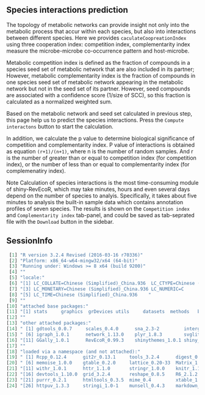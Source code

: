 ## Species interactions prediction

The topology of metabolic networks can provide insight not only into the metabolic process that accur within each species, but also into interactions between different species. Here we provides `caculateCoopreationIndex` using three cooperation index: competition index, complementarity index measure the microbe-microbe co-occurrence pattern and host-microbe.

Metabolic competition index is defined as the fraction of compounds in a species seed set of metabolic network that are also included in its partner; However, metabolic complementarity index is the fraction of compounds in one species seed set of metabolic network appearing in the metabolic network but not in the seed set of its partner. However, seed compounds are associated with a confidence score (1/size of SCC), so this fraction is calculated as a normalized weighted sum.

Based on the metabolic network and seed set calculated in previous step, this page help us to predict the species interactions. Press the `Compute interactons` button to start the calculation. 

In addition, we calculate the p value to determine biological significance of competition and complementarity index. P value of interactions is obtained as equation `(r+1)/(n+1)`, where n is the number of random samples. And r is the number of greater than or equal to competition index (for competition index),  or  the number of less than or equal to complementarity index (for complemenatiry index).


Note Calculation of species interactions is the most time-consuming module of shiny-RevEcoR, which may take minutes, hours and even several days depend on the number of species to analyis. Specifically, it takes about five minutes to analysis the built-in sample data which contains annotation profiles of seven species. The results is shown on the `Competition index` and `Complementarity index` tab-panel, and could be saved as tab-seprated file with the `Download` button in the sidebar.


## SessionInfo

```R
 [1] "R version 3.2.4 Revised (2016-03-16 r70336)"                                                   
 [2] "Platform: x86_64-w64-mingw32/x64 (64-bit)"                                                     
 [3] "Running under: Windows >= 8 x64 (build 9200)"                                                  
 [4] ""                                                                                              
 [5] "locale:"                                                                                       
 [6] "[1] LC_COLLATE=Chinese (Simplified)_China.936  LC_CTYPE=Chinese (Simplified)_China.936   "     
 [7] "[3] LC_MONETARY=Chinese (Simplified)_China.936 LC_NUMERIC=C                              "     
 [8] "[5] LC_TIME=Chinese (Simplified)_China.936    "                                                
 [9] ""                                                                                              
[10] "attached base packages:"                                                                       
[11] "[1] stats     graphics  grDevices utils     datasets  methods   base     "                     
[12] ""                                                                                              
[13] "other attached packages:"                                                                      
[14] " [1] gdtools_0.0.7     scales_0.4.0      sna_2.3-2         intergraph_2.0-2  ggplot2_2.1.0    "
[15] " [6] igraph_1.0.1      network_1.13.0    plyr_1.8.3        svglite_1.1.0     magrittr_1.5     "
[16] "[11] GGally_1.0.1      RevEcoR_0.99.3    shinythemes_1.0.1 shiny_0.13.2     "                  
[17] ""                                                                                              
[18] "loaded via a namespace (and not attached):"                                                    
[19] " [1] Rcpp_0.12.4      git2r_0.13.1     tools_3.2.4      digest_0.6.9     jsonlite_0.9.19 "     
[20] " [6] memoise_1.0.0    gtable_0.2.0     lattice_0.20-33  Matrix_1.2-4     curl_0.9.6      "     
[21] "[11] withr_1.0.1      httr_1.1.0       stringr_1.0.0    knitr_1.12.3     gtools_3.5.0    "     
[22] "[16] devtools_1.10.0  grid_3.2.4       reshape_0.8.5    R6_2.1.2         XML_3.98-1.4    "     
[23] "[21] purrr_0.2.1      htmltools_0.3.5  mime_0.4         xtable_1.8-2     colorspace_1.2-6"     
[24] "[26] httpuv_1.3.3     stringi_1.0-1    munsell_0.4.3    markdown_0.7.7  " 
```
